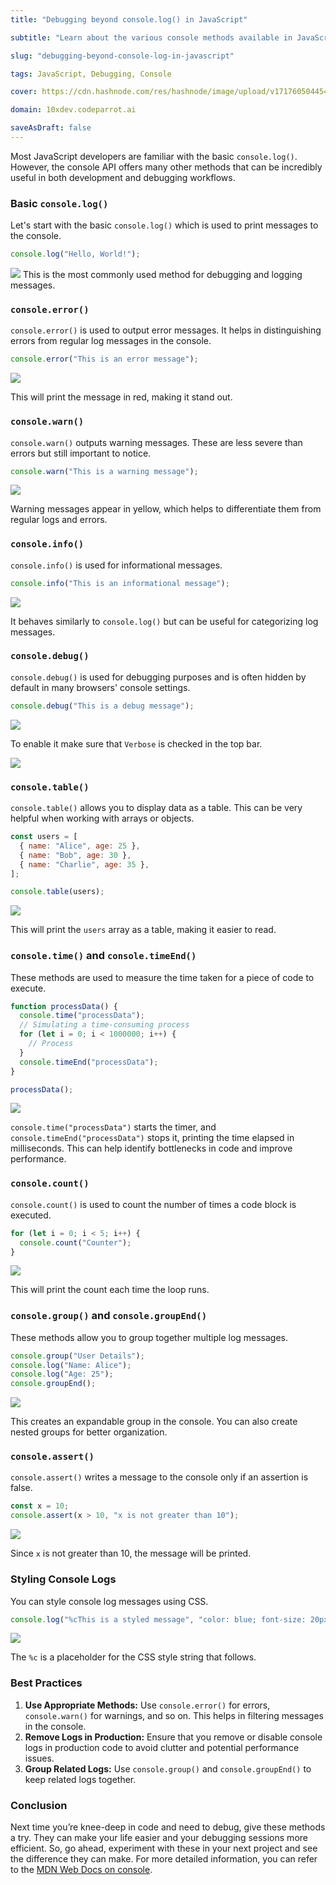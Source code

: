 ```yaml
---
title: "Debugging beyond console.log() in JavaScript"

subtitle: "Learn about the various console methods available in JavaScript for debugging and logging messages."

slug: "debugging-beyond-console-log-in-javascript"

tags: JavaScript, Debugging, Console

cover: https://cdn.hashnode.com/res/hashnode/image/upload/v1717605044541/VMFH8jM1R.webp?auto=format

domain: 10xdev.codeparrot.ai

saveAsDraft: false
---
```


Most JavaScript developers are familiar with the basic `console.log()`. However, the console API offers many other methods that can be incredibly useful in both development and debugging workflows.

### Basic `console.log()`

Let's start with the basic `console.log()` which is used to print messages to the console.

```javascript
console.log("Hello, World!");
```

![](https://cdn.hashnode.com/res/hashnode/image/upload/v1717602776372/yR9V84n9r.png?auto=format)
This is the most commonly used method for debugging and logging messages.

### `console.error()`

`console.error()` is used to output error messages. It helps in distinguishing errors from regular log messages in the console.

```javascript
console.error("This is an error message");
```

![](https://cdn.hashnode.com/res/hashnode/image/upload/v1717602826130/csjO0YUGj.png?auto=format)

This will print the message in red, making it stand out.

### `console.warn()`

`console.warn()` outputs warning messages. These are less severe than errors but still important to notice.

```javascript
console.warn("This is a warning message");
```

![](https://cdn.hashnode.com/res/hashnode/image/upload/v1717602863488/xaOE9ZLjI.png?auto=format)

Warning messages appear in yellow, which helps to differentiate them from regular logs and errors.

### `console.info()`

`console.info()` is used for informational messages.

```javascript
console.info("This is an informational message");
```

![](https://cdn.hashnode.com/res/hashnode/image/upload/v1717602908638/wZIyzHzQa.png?auto=format)

It behaves similarly to `console.log()` but can be useful for categorizing log messages.

### `console.debug()`

`console.debug()` is used for debugging purposes and is often hidden by default in many browsers' console settings.

```javascript
console.debug("This is a debug message");
```

![](https://cdn.hashnode.com/res/hashnode/image/upload/v1717603092431/GMNga7Wge.png?auto=format)

To enable it make sure that `Verbose` is checked in the top bar.

![](https://cdn.hashnode.com/res/hashnode/image/upload/v1717603225265/UVsWL5bA0.png?auto=format)

### `console.table()`

`console.table()` allows you to display data as a table. This can be very helpful when working with arrays or objects.

```javascript
const users = [
  { name: "Alice", age: 25 },
  { name: "Bob", age: 30 },
  { name: "Charlie", age: 35 },
];

console.table(users);
```

![](https://cdn.hashnode.com/res/hashnode/image/upload/v1717603316367/bDPVHX7dX.png?auto=format)

This will print the `users` array as a table, making it easier to read.

### `console.time()` and `console.timeEnd()`

These methods are used to measure the time taken for a piece of code to execute.

```javascript
function processData() {
  console.time("processData");
  // Simulating a time-consuming process
  for (let i = 0; i < 1000000; i++) {
    // Process
  }
  console.timeEnd("processData");
}

processData();
```

![](https://cdn.hashnode.com/res/hashnode/image/upload/v1717603951155/Ss_aFfxVf.png?auto=format)

`console.time("processData")` starts the timer, and `console.timeEnd("processData")` stops it, printing the time elapsed in milliseconds. This can help identify bottlenecks in code and improve performance.

### `console.count()`

`console.count()` is used to count the number of times a code block is executed.

```javascript
for (let i = 0; i < 5; i++) {
  console.count("Counter");
}
```

![](https://cdn.hashnode.com/res/hashnode/image/upload/v1717603544889/KOsdLFTNl.png?auto=format)

This will print the count each time the loop runs.

### `console.group()` and `console.groupEnd()`

These methods allow you to group together multiple log messages.

```javascript
console.group("User Details");
console.log("Name: Alice");
console.log("Age: 25");
console.groupEnd();
```

![](https://cdn.hashnode.com/res/hashnode/image/upload/v1717603600402/MlxNun_v8.png?auto=format)

This creates an expandable group in the console. You can also create nested groups for better organization.

### `console.assert()`

`console.assert()` writes a message to the console only if an assertion is false.

```javascript
const x = 10;
console.assert(x > 10, "x is not greater than 10");
```

![](https://cdn.hashnode.com/res/hashnode/image/upload/v1717603763457/j99LQUfCM.png?auto=format)

Since `x` is not greater than 10, the message will be printed.

### Styling Console Logs

You can style console log messages using CSS.

```javascript
console.log("%cThis is a styled message", "color: blue; font-size: 20px;");
```

![](https://cdn.hashnode.com/res/hashnode/image/upload/v1717603814168/VUOV4fH4T.png?auto=format)

The `%c` is a placeholder for the CSS style string that follows.

### Best Practices

1. **Use Appropriate Methods:** Use `console.error()` for errors, `console.warn()` for warnings, and so on. This helps in filtering messages in the console.
2. **Remove Logs in Production:** Ensure that you remove or disable console logs in production code to avoid clutter and potential performance issues.
3. **Group Related Logs:** Use `console.group()` and `console.groupEnd()` to keep related logs together.

### Conclusion

Next time you’re knee-deep in code and need to debug, give these methods a try. They can make your life easier and your debugging sessions more efficient. So, go ahead, experiment with these in your next project and see the difference they can make.
For more detailed information, you can refer to the [MDN Web Docs on console](https://developer.mozilla.org/en-US/docs/Web/API/Console).
